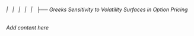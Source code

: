 ###### |   |   |   |   |   ├── Greeks Sensitivity to Volatility Surfaces in Option Pricing

*Add content here*
